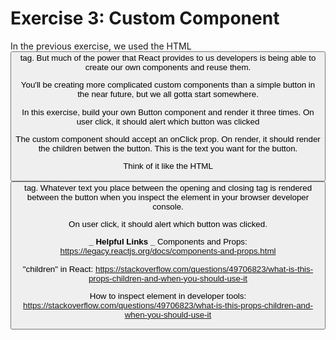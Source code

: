 # Exercise 3: Custom Component

In the previous exercise, we used the HTML <button> tag. But much of the power that React provides to us developers is being able to create our own components and reuse them.

You'll be creating more complicated custom components than a simple button in the near future, but we all gotta start somewhere.

In this exercise, build your own Button component and render it three times. On user click, it should alert which button was clicked

The custom component should accept an onClick prop. On render, it should render the children betwen the button. This is the text you want for the button.

Think of it like the HTML <button> tag. Whatever text you place between the opening and closing tag is rendered between the button when you inspect the element in your browser developer console.

On user click, it should alert which button was clicked.

**_ Helpful Links _**
Components and Props: https://legacy.reactjs.org/docs/components-and-props.html

"children" in React: https://stackoverflow.com/questions/49706823/what-is-this-props-children-and-when-you-should-use-it

How to inspect element in developer tools: https://stackoverflow.com/questions/49706823/what-is-this-props-children-and-when-you-should-use-it
